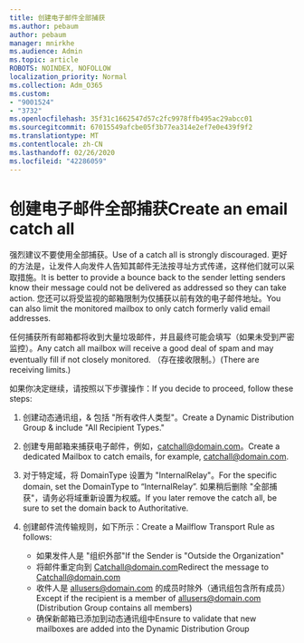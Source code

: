 ```yaml
---
title: 创建电子邮件全部捕获
ms.author: pebaum
author: pebaum
manager: mnirkhe
ms.audience: Admin
ms.topic: article
ROBOTS: NOINDEX, NOFOLLOW
localization_priority: Normal
ms.collection: Adm_O365
ms.custom:
- "9001524"
- "3732"
ms.openlocfilehash: 35f31c1662547d57c2fc9978ffb495ac29abcc01
ms.sourcegitcommit: 67015549afcbe05f3b77ea314e2ef7e0e439f9f2
ms.translationtype: MT
ms.contentlocale: zh-CN
ms.lasthandoff: 02/26/2020
ms.locfileid: "42286059"
---
```

# <a name="create-an-email-catch-all"></a><span data-ttu-id="805f4-102">创建电子邮件全部捕获</span><span class="sxs-lookup"><span data-stu-id="805f4-102">Create an email catch all</span></span>

<span data-ttu-id="805f4-103">强烈建议不要使用全部捕获。</span><span class="sxs-lookup"><span data-stu-id="805f4-103">Use of a catch all is strongly discouraged.</span></span> <span data-ttu-id="805f4-104">更好的方法是，让发件人向发件人告知其邮件无法按寻址方式传递，这样他们就可以采取措施。</span><span class="sxs-lookup"><span data-stu-id="805f4-104">It is better to provide a bounce back to the sender letting senders know their message could not be delivered as addressed so they can take action.</span></span> <span data-ttu-id="805f4-105">您还可以将受监视的邮箱限制为仅捕获以前有效的电子邮件地址。</span><span class="sxs-lookup"><span data-stu-id="805f4-105">You can also limit the monitored mailbox to only catch formerly valid email addresses.</span></span> 

<span data-ttu-id="805f4-106">任何捕获所有邮箱都将收到大量垃圾邮件，并且最终可能会填写（如果未受到严密监控）。</span><span class="sxs-lookup"><span data-stu-id="805f4-106">Any catch all mailbox will receive a good deal of spam and may eventually fill if not closely monitored.</span></span> <span data-ttu-id="805f4-107">（存在接收限制。）</span><span class="sxs-lookup"><span data-stu-id="805f4-107">(There are receiving limits.)</span></span> 

<span data-ttu-id="805f4-108">如果你决定继续，请按照以下步骤操作：</span><span class="sxs-lookup"><span data-stu-id="805f4-108">If you decide to proceed, follow these steps:</span></span>

1. <span data-ttu-id="805f4-109">创建动态通讯组，& 包括 "所有收件人类型"。</span><span class="sxs-lookup"><span data-stu-id="805f4-109">Create a Dynamic Distribution Group & include "All Recipient Types."</span></span>

2. <span data-ttu-id="805f4-110">创建专用邮箱来捕获电子邮件，例如，catchall@domain.com。</span><span class="sxs-lookup"><span data-stu-id="805f4-110">Create a dedicated Mailbox to catch emails, for example, catchall@domain.com.</span></span>

3. <span data-ttu-id="805f4-111">对于特定域，将 DomainType 设置为 "InternalRelay"。</span><span class="sxs-lookup"><span data-stu-id="805f4-111">For the specific domain, set the DomainType to “InternalRelay”.</span></span> <span data-ttu-id="805f4-112">如果稍后删除 "全部捕获"，请务必将域重新设置为权威。</span><span class="sxs-lookup"><span data-stu-id="805f4-112">If you later remove the catch all, be sure to set the domain back to Authoritative.</span></span>

4. <span data-ttu-id="805f4-113">创建邮件流传输规则，如下所示：</span><span class="sxs-lookup"><span data-stu-id="805f4-113">Create a Mailflow Transport Rule as follows:</span></span>

    - <span data-ttu-id="805f4-114">如果发件人是 "组织外部"</span><span class="sxs-lookup"><span data-stu-id="805f4-114">If the Sender is "Outside the Organization"</span></span>
    - <span data-ttu-id="805f4-115">将邮件重定向到 Catchall@domain.com</span><span class="sxs-lookup"><span data-stu-id="805f4-115">Redirect the message to Catchall@domain.com</span></span>
    - <span data-ttu-id="805f4-116">收件人是 allusers@domain.com 的成员时除外（通讯组包含所有成员）</span><span class="sxs-lookup"><span data-stu-id="805f4-116">Except if the recipient is a member of allusers@domain.com (Distribution Group contains all members)</span></span>
    - <span data-ttu-id="805f4-117">确保新邮箱已添加到动态通讯组中</span><span class="sxs-lookup"><span data-stu-id="805f4-117">Ensure to validate that new mailboxes are added into the Dynamic Distribution Group</span></span>
